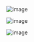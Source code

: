 ![image](https://github.com/web-god/components-css/assets/132649294/318c45c0-43a0-44c8-9661-a811fd52ae65)

![image](https://github.com/web-god/components-css/assets/132649294/ecad29b9-e8ca-4334-9c0e-0826813995ae)

![image](https://github.com/web-god/components-css/assets/132649294/8c91c89f-3fff-4187-a8bc-81af60f410fd)


